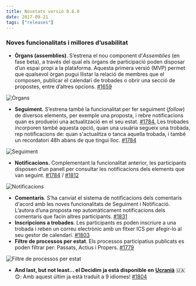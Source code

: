 ```yaml
---
title: Novetats versió 0.6.0
date: 2017-09-21
tags: ["releases"]
---
```


### Noves funcionalitats i millores d’usabilitat

* **Òrgans (assemblies)**. S’estrena el nou component d’_Assemblies_ (en fase beta), a través del qual els òrgans de participació poden disposar d’un espai propi a la plataforma. Aquesta primera versió (MVP) permet que qualsevol òrgan pugui llistar la relació de membres que el composen, publicar el calendari de trobades o obrir una secció de propostes, entre d’altres opcions. [ #1659](https://github.com/decidim/decidim/pull/1659)

![Òrgans](/uploads/release-0.6.0-image-1.png)
 
* **Seguiment.** S’estrena també la funcionalitat per fer seguiment (_follow_) de diversos elements, per exemple una proposta, i rebre notificacions quan es produeixi una actualització en el seu estat. [#1784.](https://github.com/decidim/decidim/pull/1784) Les trobades incorporen també aquesta opció, quan una usuària segueix una trobada, rep notificacions de: quan s'actualitza o tanca aquella trobada, i també un recordatori 48h abans de que tingui lloc. [#1784](https://github.com/decidim/decidim/pull/1784)

![Seguiment](/uploads/release-0.6.0-image-2.png)

* **Notificacions.** Complementant la funcionalitat anterior, les participants disposen d’un panell per consultar les notificacions dels elements que van seguint. [#1784](https://github.com/decidim/decidim/pull/1784) / [#1812](https://github.com/decidim/decidim/pull/1812)

![Notificacions](/uploads/release-0.6.0-image-3.png)

* **Comentaris**. S’ha canviat el sistema de notificacions dels comentaris d'acord amb les noves funcionalitats de Seguiment i Notificació. L’autora d’una proposta rep automàticament notificacions dels comentaris que facin altres participants. [#1831](https://github.com/decidim/decidim/pull/1831)
* **Inscripcions a trobades**. Les participants es poden inscriure a una trobada i reben un correu electrònic amb un fitxer ICS per afegir-lo al seu gestor de calendari. [#1803](https://github.com/decidim/decidim/pull/1803)
* **Filtre de processos per estat**. Els processos participatius publicats es poden filtrar per: Passats, Actius i Propers. [#1779](https://github.com/decidim/decidim/pull/1779)

![Filtre de processos per estat](/uploads/release-0.6.0-image-4.png)

* **And last, but not least... el Decidim ja està disponible en** [**Ucranià**](https://es.wikipedia.org/wiki/Idioma_ucraniano) 🇺🇦😊: Amb aquest últim ja està traduït a 9 idiomes! [#1804](https://github.com/decidim/decidim/pull/1804)
